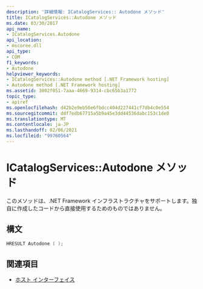 ```yaml
---
description: '詳細情報: ICatalogServices:: Autodone メソッド'
title: ICatalogServices::Autodone メソッド
ms.date: 03/30/2017
api_name:
- ICatalogServices.Autodone
api_location:
- mscoree.dll
api_type:
- COM
f1_keywords:
- Autodone
helpviewer_keywords:
- ICatalogServices::Autodone method [.NET Framework hosting]
- Autodone method [.NET Framework hosting]
ms.assetid: 3002f051-7aaa-4669-9314-cbc65b3a1772
topic_type:
- apiref
ms.openlocfilehash: d42b2e9eb56e6fbdcc404d227441cf7db4c0e554
ms.sourcegitcommit: ddf7edb67715a5b9a45e3dd44536dabc153c1de0
ms.translationtype: MT
ms.contentlocale: ja-JP
ms.lasthandoff: 02/06/2021
ms.locfileid: "99760564"
---
```

# <a name="icatalogservicesautodone-method"></a>ICatalogServices::Autodone メソッド

このメソッドは、.NET Framework インフラストラクチャをサポートします。独自に作成したコードから直接使用するためのものではありません。  
  
## <a name="syntax"></a>構文  
  
```cpp  
HRESULT Autodone ( );  
```  
  
## <a name="see-also"></a>関連項目

- [ホスト インターフェイス](hosting-interfaces.md)
